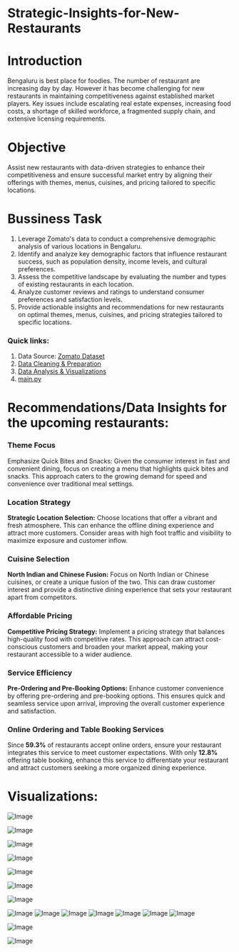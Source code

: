 # Strategic-Insights-for-New-Restaurants

# Introduction

Bengaluru is best place for foodies. The number of restaurant are increasing day by day. However it has become challenging  for new restaurants in maintaining competitiveness against established market players. Key issues include escalating real estate expenses, increasing food costs, a shortage of skilled workforce, a fragmented supply chain, and extensive licensing requirements.

# Objective
Assist new restaurants with data-driven strategies to enhance their competitiveness and ensure successful market entry by aligning their offerings with themes, menus, cuisines, and pricing tailored to specific locations.

# Bussiness Task

1. Leverage Zomato's data to conduct a comprehensive demographic analysis of various locations in Bengaluru.
2. Identify and analyze key demographic factors that influence restaurant success, such as population density, income levels, and cultural preferences.
3. Assess the competitive landscape by evaluating the number and types of existing restaurants in each location.
4. Analyze customer reviews and ratings to understand consumer preferences and satisfaction levels.
5. Provide actionable insights and recommendations for new restaurants on optimal themes, menus, cuisines, and pricing strategies tailored to specific locations.

 ### Quick links:

1. Data Source: [Zomato Dataset](https://www.kaggle.com/datasets/himanshupoddar/zomato-bangalore-restaurants/data)
2. [Data Cleaning & Preparation](https://github.com/avantikaaaaa/Strategic-Insights-for-New-Restaurants/blob/main/clean_process.py)
3. [Data Analysis & Visualizations](https://github.com/avantikaaaaa/Strategic-Insights-for-New-Restaurants/blob/main/Visualize.py)
4. [main.py](https://github.com/avantikaaaaa/Strategic-Insights-for-New-Restaurants/blob/main/main.py)

# Recommendations/Data Insights for the upcoming restaurants:

### Theme Focus
Emphasize Quick Bites and Snacks: Given the consumer interest in fast and convenient dining, focus on creating a menu that highlights quick bites and snacks. This approach caters to the growing demand for speed and convenience over traditional meal settings.

### Location Strategy
**Strategic Location Selection:** Choose locations that offer a vibrant and fresh atmosphere. This can enhance the offline dining experience and attract more customers. Consider areas with high foot traffic and visibility to maximize exposure and customer inflow.

### Cuisine Selection
**North Indian and Chinese Fusion:** Focus on North Indian or Chinese cuisines, or create a unique fusion of the two. This can draw customer interest and provide a distinctive dining experience that sets your restaurant apart from competitors.

### Affordable Pricing
**Competitive Pricing Strategy:** Implement a pricing strategy that balances high-quality food with competitive rates. This approach can attract cost-conscious customers and broaden your market appeal, making your restaurant accessible to a wider audience.

### Service Efficiency
**Pre-Ordering and Pre-Booking Options:** Enhance customer convenience by offering pre-ordering and pre-booking options. This ensures quick and seamless service upon arrival, improving the overall customer experience and satisfaction.

### Online Ordering and Table Booking Services
Since **59.3%** of restaurants accept online orders, ensure your restaurant integrates this service to meet customer expectations.
With only **12.8%** offering table booking, enhance this service to differentiate your restaurant and attract customers seeking a more organized dining experience.

# Visualizations:

![Image](https://github.com/user-attachments/assets/fc74ff9c-7db3-444e-9a81-f0407b4db426)

![Image](https://github.com/user-attachments/assets/231b0723-3d0a-439d-8c16-81a7c68b9e11)

![Image](https://github.com/user-attachments/assets/825cc4cb-86f7-42bd-b391-e7f3664d41b7)

![Image](https://github.com/user-attachments/assets/2df40e25-2c79-4cd8-acb2-4032733f1801)

![Image](https://github.com/user-attachments/assets/d0e33885-3a4e-4da2-b1b0-419cf967969a)

![Image](https://github.com/user-attachments/assets/a76206d3-ea2d-4602-9cdd-7876ab122e32)

![Image](https://github.com/user-attachments/assets/44a27c76-a0f5-4a17-a3ec-d67f194e42f6)

![Image](https://github.com/user-attachments/assets/bf3617b7-f4f5-4d69-aa8d-fdcd3226529b)
![Image](https://github.com/user-attachments/assets/ce3061c8-fea1-4915-9065-2f88f874675b)
![Image](https://github.com/user-attachments/assets/8fd8658c-ab43-4660-8a9f-91613c5b61f6)
![Image](https://github.com/user-attachments/assets/1f0a5813-617d-40c3-8039-98690a81e93d)
![Image](https://github.com/user-attachments/assets/710117dc-5c9a-41b6-a58e-46a4ad597fde)
![Image](https://github.com/user-attachments/assets/141358e6-d658-4219-9127-acee718d47e2)
![Image](https://github.com/user-attachments/assets/4f4d1d8b-8883-4c39-a615-6a9aa47fe0a8)


![Image](https://github.com/user-attachments/assets/7b3b323d-0c26-42d5-9f3d-8441a6293237)

![Image](https://github.com/user-attachments/assets/5d766dbd-4c27-4a1a-a3c2-66e47db2679e)
